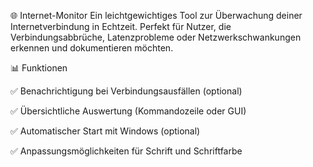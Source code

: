 🌐 Internet-Monitor
Ein leichtgewichtiges Tool zur Überwachung deiner Internetverbindung in Echtzeit.
Perfekt für Nutzer, die Verbindungsabbrüche, Latenzprobleme oder Netzwerkschwankungen erkennen und dokumentieren möchten.

📊 Funktionen

✅ Benachrichtigung bei Verbindungsausfällen (optional)

✅ Übersichtliche Auswertung (Kommandozeile oder GUI)

✅ Automatischer Start mit Windows (optional)

✅ Anpassungsmöglichkeiten für Schrift und Schriftfarbe
